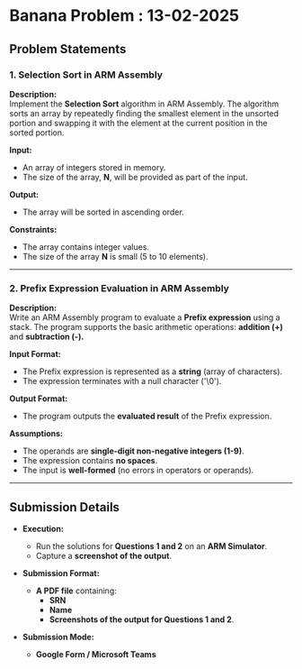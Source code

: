 # Banana Problem : 13-02-2025

## Problem Statements

### 1. Selection Sort in ARM Assembly
**Description:**  
Implement the **Selection Sort** algorithm in ARM Assembly. The algorithm sorts an array by repeatedly finding the smallest element in the unsorted portion and swapping it with the element at the current position in the sorted portion.

**Input:**
- An array of integers stored in memory.
- The size of the array, **N**, will be provided as part of the input.

**Output:**
- The array will be sorted in ascending order.

**Constraints:**
- The array contains integer values.
- The size of the array **N** is small (5 to 10 elements).

---

### 2. Prefix Expression Evaluation in ARM Assembly
**Description:**  
Write an ARM Assembly program to evaluate a **Prefix expression** using a stack. The program supports the basic arithmetic operations: **addition (+)** and **subtraction (-).**

**Input Format:**
- The Prefix expression is represented as a **string** (array of characters).
- The expression terminates with a null character ('\0').

**Output Format:**
- The program outputs the **evaluated result** of the Prefix expression.

**Assumptions:**
- The operands are **single-digit non-negative integers (1-9)**.
- The expression contains **no spaces**.
- The input is **well-formed** (no errors in operators or operands).

---

## Submission Details
- **Execution:**  
  - Run the solutions for **Questions 1 and 2** on an **ARM Simulator**.
  - Capture a **screenshot of the output**.

- **Submission Format:**  
  - **A PDF file** containing:
    - **SRN**
    - **Name**
    - **Screenshots of the output for Questions 1 and 2**.

- **Submission Mode:**  
  - **Google Form / Microsoft Teams**

